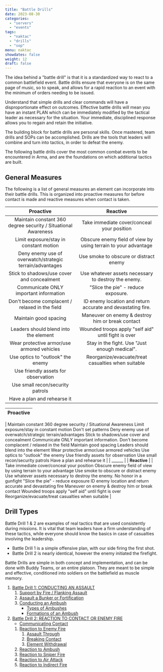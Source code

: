 ```yaml
---
title: "Battle Drills"
date: 2023-08-30
categories:
  - "servers"
  - "events"
tags:
  - "naktac"
  - "drills"
  - "sop"
menu: naktac
showdates: false
weight: 12
draft: false
---
```

The idea behind a "battle drill" is that it is a standardized way to react to a common battlefield event. Battle drills ensure that everyone is on the same page of music, so to speak, and allows for a rapid reaction to an event with the minimum of orders needing to be issued.

Understand that simple drills and clear commands will have a disproportionate effect on outcomes. Effective battle drills will mean you have an instant PLAN which can be immediately modified by the tactical leader as necessary for the situation. Your immediate, disciplined response allows you to regain and retain the initiative.

The building block for battle drills are personal skills. Once mastered, team drills and SOPs can be accomplished.  Drills are the tools that leaders will combine and turn into tactics, in order to defeat the enemy.

The following battle drills cover the most common combat events to be encountered in Arma, and are the foundations on which additional tactics are built.
<!-- more -->
## General Measures
The following is a list of general measures an element can incorporate into their battle drills. This is organized into proactive measures for before contact is made and reactive measures when contact is taken.

| Proactive | Reactive  |
|:---------:|:---------:|
| Maintain constant 360 degree security / Situational Awareness | Take immediate cover/conceal your position |
| Limit exposure/stay in constant motion | Obscure enemy field of view by using terrain to your advantage |
| Deny enemy use of overwatch/strategic terrain/advantages | Use smoke to obscure or distract enemy |
| Stick to shadows/use cover and concealment | Use whatever assets necessary to destroy the enemy.|
| Communicate ONLY important information | "Slice the pie" - reduce exposure. |
| Don't become complacent / relaxed in the field | ID enemy location and return accurate and devastating fire. |
| Maintain good spacing | Maneuver on enemy & destroy him or break contact |
| Leaders should blend into the element | Wounded troops apply "self aid" until fight is over |
| Wear protective armor/use armored vehicles | Stay in the fight.  Use "Just enough medical". |
| Use optics to "outlook" the enemy | Reorganize/evacuate/treat casualties when suitable |
| Use friendly assets for observation | |
| Use small recon/security patrols | |
| Have a plan and rehearse it | |

| **Proactive** |
|:---------:|
|
Maintain constant 360 degree security / Situational Awareness
Limit exposure/stay in constant motion
Don't set patterns
Deny enemy use of overwatch/strategic terrain/advantages
Stick to shadows/use cover and concealment
Communicate ONLY important information.
Don't become complacent / relaxed in the field
Maintain good spacing
Leaders should blend into the element
Wear protective armor/use armored vehicles
Use optics to "outlook" the enemy
Use friendly assets for observation
Use small recon/security patrols
Have a plan and rehearse it
|
| ______ |
| **Reactive** |
|
Take immediate cover/conceal your position
Obscure enemy field of view by using terrain to your advantage
Use smoke to obscure or distract enemy
Use whatever assets necessary to destroy the enemy. No honor in a gunfight
"Slice the pie" - reduce exposure
ID enemy location and return accurate and devastating fire
Maneuver on enemy & destroy him or break contact
Wounded troops apply "self aid" until fight is over
Reorganize/evacuate/treat casualties when suitable
|

## Drill Types

Battle Drill 1 & 2 are examples of real tactics that are used consistently during missions. It is vital that team leaders have a firm understanding of these tactics, while everyone should know the basics in case of casualties involving the leadership. 

- Battle Drill 1 is a simple offensive plan, with our side firing the first shot. 
- Battle Drill 2 is nearly identical, however the enemy initiated the firefight. 

Battle Drills are simple in both concept and implementation, and can be done with Buddy Teams, or an entire platoon. They are meant to be simple and effective, conditioned into soldiers on the battlefield as muscle memory. 



1. [Battle Drill 1: CONDUCTING AN ASSAULT](/naktac/drills/type-1-drills/#battle-drill-1-conducting-an-assault)
    1. [Support by Fire / Flanking Assault](/naktac/drills/type-1-drills/#support-by-fire--flanking-assault)
    1. [Assault a Bunker or Fortification](/naktac/drills/type-1-drills/#assaulting-a-bunker-or-fortification)
    1. [Conducting an Ambush](/naktac/drills/type-1-drills/#conducting-an-ambush)
        - [Types of Ambushes](/naktac/drills/type-1-drills/#types-of-ambushes)
        - [Formations of an Ambush](/naktac/drills/type-1-drills/#formations-of-an-ambush)
2. [Battle Drill 2: REACTION TO CONTACT OR ENEMY FIRE](/naktac/drills/type-2-drills/#battle-drill-2-reaction-to-contact--reaction-to-enemy-fire)
   - [Communicating Contact](/naktac/drills/type-2-drills/#communicating-contact)
    1. [Reaction to Enemy Fire](/naktac/drills/type-2-drills/#reaction-to-enemy-fire)
        1. [Assault Through](/naktac/drills/type-2-drills/#assault-through)
        1. [Breaking Contact](/naktac/drills/type-2-drills/#breaking-contact)
        1. [Element Withdrawal](/naktac/drills/type-2-drills/#element-withdrawal)
    1. [Reaction to Ambush](/naktac/drills/type-2-drills/#reaction-to-ambush)
    1. [Reaction to Sniper Fire](/naktac/drills/type-2-drills/#reaction-to-sniper-fire)
    1. [Reaction to Air Attack](/naktac/drills/type-2-drills/#reaction-to-air-attack)
    1. [Reaction to Indirect Fire](/naktac/drills/type-2-drills/#reaction-to-indirect-fire)